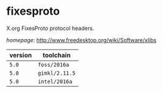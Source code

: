 # fixesproto

X.org FixesProto protocol headers.

*homepage*: <http://www.freedesktop.org/wiki/Software/xlibs>

version | toolchain
--------|----------
``5.0`` | ``foss/2016a``
``5.0`` | ``gimkl/2.11.5``
``5.0`` | ``intel/2016a``
